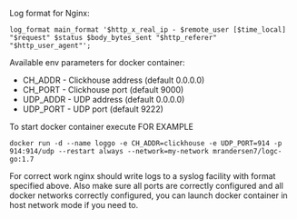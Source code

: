 Log format for Nginx:
```
log_format main_format '$http_x_real_ip - $remote_user [$time_local] "$request" $status $body_bytes_sent "$http_referer" "$http_user_agent"';
```

Available env parameters for docker container:
- CH_ADDR - Clickhouse address (default 0.0.0.0)
- CH_PORT - Clickhouse port (default 9000)
- UDP_ADDR - UDP address (default 0.0.0.0)
- UDP_PORT - UDP port (default 9222)


To start docker container execute FOR EXAMPLE
```
docker run -d --name loggo -e CH_ADDR=clickhouse -e UDP_PORT=914 -p 914:914/udp --restart always --network=my-network mrandersen7/logc-go:1.7
```

For correct work nginx should write logs to a syslog facility with format specified above. Also
make sure all ports are correctly configured and all docker networks correctly configured, you can launch docker container
in host network mode if you need to.

